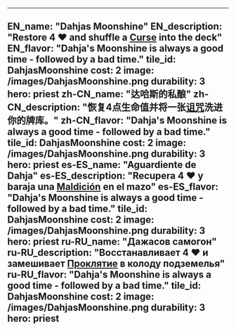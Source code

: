---

EN_name: "Dahjas Moonshine"
EN_description: "Restore 4 ❤️ and shuffle a <u>Curse</u> into the deck"
EN_flavor: "Dahja's Moonshine is always a good time - followed by a bad time."
tile_id: DahjasMoonshine
cost: 2
image: /images/DahjasMoonshine.png
durability: 3
hero: priest
zh-CN_name: "达哈斯的私酿"
zh-CN_description: "恢复4点生命值并将一张<u>诅咒</u>洗进你的牌库。"
zh-CN_flavor: "Dahja's Moonshine is always a good time - followed by a bad time."
tile_id: DahjasMoonshine
cost: 2
image: /images/DahjasMoonshine.png
durability: 3
hero: priest
es-ES_name: "Aguardiente de Dahja"
es-ES_description: "Recupera 4 ❤️ y baraja una <u>Maldición</u> en el mazo"
es-ES_flavor: "Dahja's Moonshine is always a good time - followed by a bad time."
tile_id: DahjasMoonshine
cost: 2
image: /images/DahjasMoonshine.png
durability: 3
hero: priest
ru-RU_name: "Дажасов самогон"
ru-RU_description: "Восстанавливает 4 ❤️ и замешивает <u>Проклятие</u> в колоду подземелья"
ru-RU_flavor: "Dahja's Moonshine is always a good time - followed by a bad time."
tile_id: DahjasMoonshine
cost: 2
image: /images/DahjasMoonshine.png
durability: 3
hero: priest
---